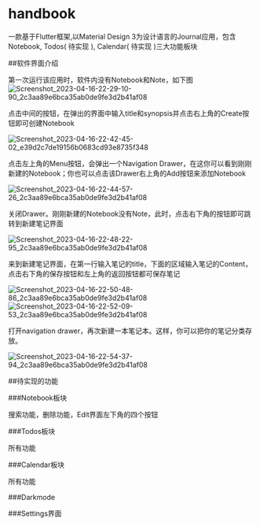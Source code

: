 # handbook

一款基于Flutter框架,以Material Design 3为设计语言的Journal应用，包含Notebook, Todos( 待实现 ), Calendar( 待实现 )三大功能板块

##软件界面介绍

第一次运行该应用时，软件内没有Notebook和Note，如下图
![Screenshot_2023-04-16-22-29-10-90_2c3aa89e6bca35ab0de9fe3d2b41af08](https://user-images.githubusercontent.com/98510207/232320088-3bec761c-4026-443b-b37d-11bb6438c974.jpg)

点击中间的按钮，在弹出的界面中输入title和synopsis并点击右上角的Create按钮即可创建Notebook

![Screenshot_2023-04-16-22-42-45-02_e39d2c7de19156b0683cd93e8735f348](https://user-images.githubusercontent.com/98510207/232320749-9240fc95-3300-4d97-9ec1-dcc5885e0e8c.jpg)

点击左上角的Menu按钮，会弹出一个Navigation Drawer，在这你可以看到刚刚新建的Notebook；你也可以点击该Drawer右上角的Add按钮来添加Notebook

![Screenshot_2023-04-16-22-44-57-26_2c3aa89e6bca35ab0de9fe3d2b41af08](https://user-images.githubusercontent.com/98510207/232320827-1db2567d-1964-4aaf-a1a9-11afc62bf43c.jpg)

关闭Drawer。刚刚新建的Notebook没有Note，此时，点击右下角的按钮即可跳转到新建笔记界面

![Screenshot_2023-04-16-22-48-22-95_2c3aa89e6bca35ab0de9fe3d2b41af08](https://user-images.githubusercontent.com/98510207/232321050-3bfb801d-0553-44be-97af-f08566a4dc23.jpg)

来到新建笔记界面，在第一行输入笔记的title，下面的区域输入笔记的Content，点击右下角的保存按钮和左上角的返回按钮都可保存笔记

![Screenshot_2023-04-16-22-50-48-86_2c3aa89e6bca35ab0de9fe3d2b41af08](https://user-images.githubusercontent.com/98510207/232321171-995d3e2a-c50a-4bb1-99a2-377f4f384c58.jpg)
![Screenshot_2023-04-16-22-52-09-53_2c3aa89e6bca35ab0de9fe3d2b41af08](https://user-images.githubusercontent.com/98510207/232321246-a8503236-f13a-4470-992c-339ce9a950dd.jpg)

打开navigation drawer，再次新建一本笔记本。这样，你可以把你的笔记分类存放。

![Screenshot_2023-04-16-22-54-37-94_2c3aa89e6bca35ab0de9fe3d2b41af08](https://user-images.githubusercontent.com/98510207/232321398-8e1e0659-cc24-4997-a11f-0302b2b5017e.jpg)

##待实现的功能

###Notebook板块

搜索功能，删除功能，Edit界面左下角的四个按钮

###Todos板块

所有功能

###Calendar板块

所有功能

###Darkmode

###Settings界面
